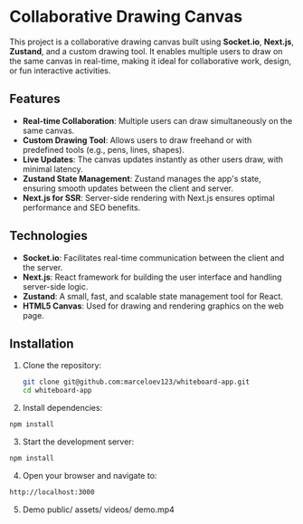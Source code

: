 # Collaborative Drawing Canvas

This project is a collaborative drawing canvas built using **Socket.io**, **Next.js**, **Zustand**, and a custom drawing tool. It enables multiple users to draw on the same canvas in real-time, making it ideal for collaborative work, design, or fun interactive activities.

## Features

- **Real-time Collaboration**: Multiple users can draw simultaneously on the same canvas.
- **Custom Drawing Tool**: Allows users to draw freehand or with predefined tools (e.g., pens, lines, shapes).
- **Live Updates**: The canvas updates instantly as other users draw, with minimal latency.
- **Zustand State Management**: Zustand manages the app's state, ensuring smooth updates between the client and server.
- **Next.js for SSR**: Server-side rendering with Next.js ensures optimal performance and SEO benefits.

## Technologies

- **Socket.io**: Facilitates real-time communication between the client and the server.
- **Next.js**: React framework for building the user interface and handling server-side logic.
- **Zustand**: A small, fast, and scalable state management tool for React.
- **HTML5 Canvas**: Used for drawing and rendering graphics on the web page.

## Installation

1. Clone the repository:

   ```bash
   git clone git@github.com:marceloev123/whiteboard-app.git
   cd whiteboard-app

   ```

2. Install dependencies:

```bash
npm install
```

3. Start the development server:

```bash
npm install
```

4. Open your browser and navigate to:

```bash
http://localhost:3000
```

5. Demo
public/
  assets/
    videos/
      demo.mp4
